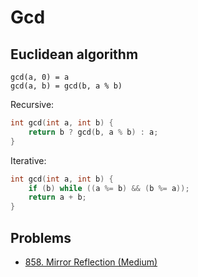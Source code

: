 # Gcd

## Euclidean algorithm

```text
gcd(a, 0) = a
gcd(a, b) = gcd(b, a % b)
```

Recursive:

```cpp
int gcd(int a, int b) {
    return b ? gcd(b, a % b) : a;
}
```

Iterative:

```cpp
int gcd(int a, int b) {
    if (b) while ((a %= b) && (b %= a));
    return a + b;
}
```

## Problems

* [858. Mirror Reflection (Medium)](https://leetcode.com/problems/mirror-reflection/)